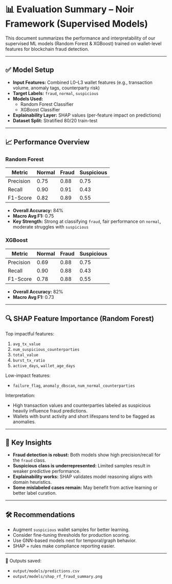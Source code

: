 

# 📊 Evaluation Summary – Noir Framework (Supervised Models)

This document summarizes the performance and interpretability of our supervised ML models (Random Forest & XGBoost) trained on wallet-level features for blockchain fraud detection.

---

## ✅ Model Setup

- **Input Features:** Combined L0–L3 wallet features (e.g., transaction volume, anomaly tags, counterparty risk)
- **Target Labels:** `fraud`, `normal`, `suspicious`
- **Models Used:**
  - Random Forest Classifier
  - XGBoost Classifier
- **Explainability Layer:** SHAP values (per-feature impact on predictions)
- **Dataset Split:** Stratified 80/20 train-test

---

## 📈 Performance Overview

### Random Forest

| Metric        | Normal | Fraud | Suspicious |
|---------------|--------|-------|------------|
| Precision     | 0.75   | 0.88  | 0.75       |
| Recall        | 0.90   | 0.91  | 0.43       |
| F1-Score      | 0.82   | 0.89  | 0.55       |

- **Overall Accuracy:** 84%
- **Macro Avg F1:** 0.75
- **Key Strength:** Strong at classifying `fraud`, fair performance on `normal`, moderate struggles with `suspicious`

### XGBoost

| Metric        | Normal | Fraud | Suspicious |
|---------------|--------|-------|------------|
| Precision     | 0.69   | 0.88  | 0.75       |
| Recall        | 0.90   | 0.88  | 0.43       |
| F1-Score      | 0.78   | 0.88  | 0.55       |

- **Overall Accuracy:** 82%
- **Macro Avg F1:** 0.73

---

## 🔍 SHAP Feature Importance (Random Forest)

Top impactful features:
1. `avg_tx_value`
2. `num_suspicious_counterparties`
3. `total_value`
4. `burst_tx_ratio`
5. `active_days`, `wallet_age_days`

Low-impact features:
- `failure_flag`, `anomaly_dbscan`, `num_normal_counterparties`

Interpretation:
- High transaction values and counterparties labeled as suspicious heavily influence fraud predictions.
- Wallets with burst activity and short lifespans tend to be flagged as anomalies.

---

## 🧠 Key Insights

- **Fraud detection is robust:** Both models show high precision/recall for the `fraud` class.
- **Suspicious class is underrepresented:** Limited samples result in weaker predictive performance.
- **Explainability works:** SHAP validates model reasoning aligns with domain heuristics.
- **Some mislabeled cases remain:** May benefit from active learning or better label curation.

---

## 🛠 Recommendations

- Augment `suspicious` wallet samples for better learning.
- Consider fine-tuning thresholds for production scoring.
- Use GNN-based models next for temporal/graph behavior.
- SHAP + rules make compliance reporting easier.

---

📁 Outputs saved:
- `output/models/predictions.csv`
- `output/models/shap_rf_fraud_summary.png`